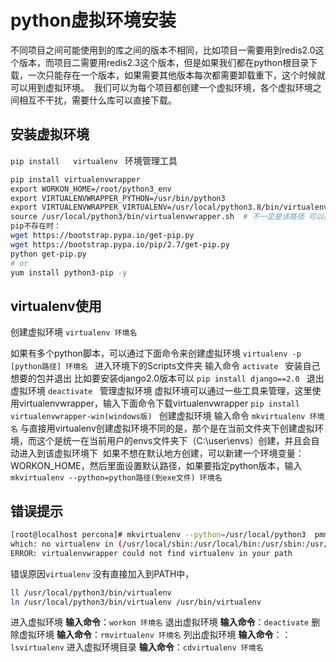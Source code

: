 # python虚拟环境安装

不同项目之间可能使用到的库之间的版本不相同，比如项目一需要用到redis2.0这个版本，而项目二需要用redis2.3这个版本，但是如果我们都在python根目录下载，一次只能存在一个版本，如果需要其他版本每次都需要卸载重下，这个时候就可以用到虚拟环境。  我们可以为每个项目都创建一个虚拟环境，各个虚拟环境之间相互不干扰，需要什么库可以直接下载。
## 安装虚拟环境
`pip install   virtualenv `
环境管理工具
```bash
pip install virtualenvwrapper
export WORKON_HOME=/root/python3_env 
export VIRTUALENVWRAPPER_PYTHON=/usr/bin/python3  
export VIRTUALENVWRAPPER_VIRTUALENV=/usr/local/python3.8/bin/virtualenv 
source /usr/local/python3/bin/virtualenvwrapper.sh  # 不一定是该路径 可以找一下pip 安装在哪里
pip不存在时：
wget https://bootstrap.pypa.io/get-pip.py 
wget https://bootstrap.pypa.io/pip/2.7/get-pip.py
python get-pip.py
# or
yum install python3-pip -y
```

## virtualenv使用
创建虚拟环境
`virtualenv 环境名 `

如果有多个python脚本，可以通过下面命令来创建虚拟环境
`virtualenv -p [python路径] 环境名 `
进入环境下的Scripts文件夹
输入命令
`activate `
安装自己想要的包并退出
比如要安装django2.0版本可以
`pip install django==2.0 `
退出虚拟环境
`deactivate `
管理虚拟环境
虚拟环境可以通过一些工具来管理，这里使用virtualenvwrapper，输入下面命令下载virtualenvwrapper
`pip install virtualenvwrapper-win(windows版) `
创建虚拟环境
输入命令
`mkvirtualenv 环境名` 
与直接用virtualenv创建虚拟环境不同的是，那个是在当前文件夹下创建虚拟环境，而这个是统一在当前用户的envs文件夹下（C:\user\envs）创建，并且会自动进入到该虚拟环境下  如果不想在默认地方创建，可以新建一个环境变量：WORKON_HOME，然后里面设置默认路径，如果要指定python版本，输入
`mkvirtualenv --python=python路径(到exe文件) 环境名`

## 错误提示

```bash
[root@localhost percona]# mkvirtualenv --python=/usr/local/python3  pmm_manager
which: no virtualenv in (/usr/local/sbin:/usr/local/bin:/usr/sbin:/usr/bin:/root/bin)
ERROR: virtualenvwrapper could not find virtualenv in your path

```
错误原因`virtualenv` 没有直接加入到PATH中，
```bash 
ll /usr/local/python3/bin/virtualenv 
ln /usr/local/python3/bin/virtualenv /usr/bin/virtualenv
```


进入虚拟环境
**输入命令**：`workon 环境名`
退出虚拟环境
**输入命令**：`deactivate`
删除虚拟环境
**输入命令**：`rmvirtualenv 环境名`
列出虚拟环境
**输入命令**：：`lsvirtualenv`
进入虚拟环境目录
**输入命令**：`cdvirtualenv 环境名`